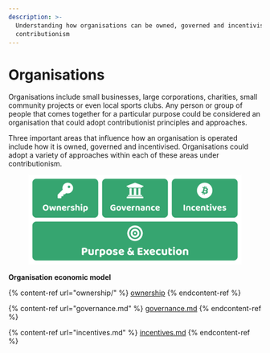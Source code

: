 ```yaml
---
description: >-
  Understanding how organisations can be owned, governed and incentivised under
  contributionism
---
```


# Organisations

Organisations include small businesses, large corporations, charities, small community projects or even local sports clubs. Any person or group of people that comes together for a particular purpose could be considered an organisation that could adopt contributionist principles and approaches.

Three important areas that influence how an organisation is operated include how it is owned, governed and incentivised. Organisations could adopt a variety of approaches within each of these areas under contributionism.

<figure><img src="../../../.gitbook/assets/contributionism-organisations-overview.png" alt=""><figcaption></figcaption></figure>



**Organisation economic model**

{% content-ref url="ownership/" %}
[ownership](ownership/)
{% endcontent-ref %}

{% content-ref url="governance.md" %}
[governance.md](governance.md)
{% endcontent-ref %}

{% content-ref url="incentives.md" %}
[incentives.md](incentives.md)
{% endcontent-ref %}
